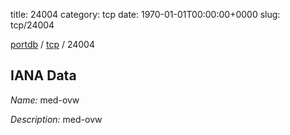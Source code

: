 title: 24004
category: tcp
date: 1970-01-01T00:00:00+0000
slug: tcp/24004

[portdb](/) / [tcp](/category/tcp.html) / 24004


## IANA Data

_Name:_ med-ovw

_Description:_ med-ovw

